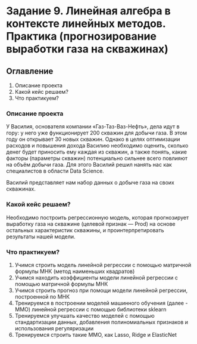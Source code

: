 # Задание 9. Линейная алгебра в контексте линейных методов. Практика (прогнозирование выработки газа на скважинах)

## Оглавление  
1. Описание проекта
2. Какой кейс решаем?
3. Что практикуем?

### Описание проекта    
У Василия, основателя компании «Газ-Таз-Ваз-Нефть», дела идут в гору: у него уже функционирует 200 скважин для добычи газа. В этом году он открывает 30 новых скважин. Однако в целях оптимизации расходов и повышения дохода Василию необходимо оценить, сколько денег будет приносить ему каждая из скважин, а также понять, какие факторы (параметры скважин) потенциально сильнее всего повлияют на объём добычи газа. Для этого Василий решил нанять нас как специалистов в области Data Science.

Василий представляет нам набор данных о добыче газа на своих скважинах.

### Какой кейс решаем?    
Необходимо построить регрессионную модель, которая прогнозирует выработку газа на скважине (целевой признак — Prod) на основе остальных характеристик скважины, и проинтерпретировать результаты нашей модели.

### Что практикуем?
1. Учимся строить модель линейной регрессии с помощью матричной формулы МНК (метод наименьших квадратов)
2. Учимся находить коэффициенты модели линейной регрессии с помощью матричной формулы МНК
3. Учимся строить прогноз при помощи модели линейной регрессии, построенной по МНК
4. Тренируемся в построении моделей машинного обучения (далее - ММО) линейной регрессии с помощью библиотеки sklearn
5. Тренируемся улучшать качество моделей с помощью стандартизации данных, добавления полиномиальных признаков и использования регуляризации
6. Тренируемся строить такие ММО, как Lasso, Ridge и ElasticNet 
